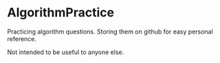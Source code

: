AlgorithmPractice
=================

Practicing algorithm questions.  Storing them on github for easy personal reference.

Not intended to be useful to anyone else.
